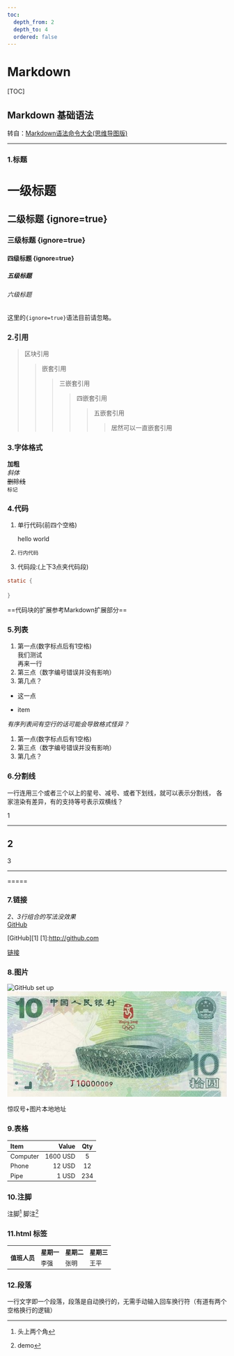```yaml
---
toc:
  depth_from: 2
  depth_to: 4
  ordered: false
---
```


# Markdown

[TOC]

## Markdown 基础语法

转自：[Markdown语法命令大全(思维导图版)](https://segmentfault.com/a/1190000019759104#fnref-2)
___

### 1.标题

# 一级标题
## 二级标题 {ignore=true}
### 三级标题 {ignore=true}
#### 四级标题 {ignore=true}
##### 五级标题
###### 六级标题

这里的`{ignore=true}`语法目前请忽略。

### 2.引用

> 区块引用
> > 嵌套引用
> > >三嵌套引用
> > > > 四嵌套引用
> > > > > 五嵌套引用
> > > > > > 居然可以一直嵌套引用

### 3.字体格式

**加粗**  
*斜体*  
~~删除线~~  
`标记`  

### 4.代码

1. 单行代码(前四个空格)

    hello world
2. `行内代码`
3. 代码段:(上下3点夹代码段)

```java
static {

}
```

==代码块的扩展参考Markdown扩展部分==

### 5.列表

1. 第一点(数字标点后有1空格)  
我们测试  
再来一行
3. 第三点（数字编号错误并没有影响）
4. 第几点？

- 这一点
* item

*有序列表间有空行的话可能会导致格式怪异？*

1. 第一点(数字标点后有1空格)
2. 第三点（数字编号错误并没有影响）  
3. 第几点？

### 6.分割线

一行连用三个或者三个以上的星号、减号、或者下划线，就可以表示分割线，
各家渲染有差异，有的支持等号表示双横线？

1
***
2
---
3
___

=====

### 7.链接

*2、3行组合的写法没效果*  
[GitHub](http://github.com)  

[GitHub][1]
[1]:http://github.com

[链接](http://www.example.com)  

### 8.图片

![GitHub set up](http://zh.mweb.im/asset/img/set-up-git.gif)  
![本地图片](./10z.jpg)  

惊叹号+图片本地地址

### 9.表格

| Item      |    Value | Qty  |
| :-------- | --------:| :--: |
| Computer  | 1600 USD |  5   |
| Phone     |   12 USD |  12  |
| Pipe      |    1 USD | 234  |

### 10.注脚

注脚[^1]
脚注[^2]

[^1]: 头上两个角
[^2]: demo

### 11.html 标签

<table>
    <tr>
        <th rowspan="2">值班人员</th>
        <th>星期一</th>
        <th>星期二</th>
        <th>星期三</th>
    </tr>
    <tr>
        <td>李强</td>
        <td>张明</td>
        <td>王平</td>
    </tr>
</table>

### 12.段落

一行文字即一个段落，段落是自动换行的，无需手动输入回车换行符（有道有两个空格换行的逻辑）
